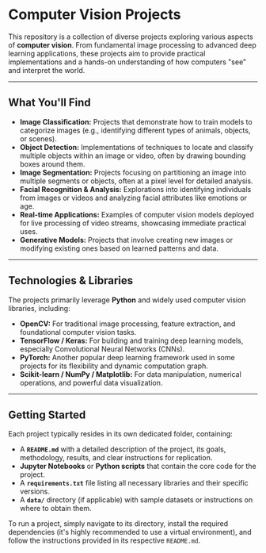 # Computer Vision Projects

This repository is a collection of diverse projects exploring various aspects of **computer vision**. From fundamental image processing to advanced deep learning applications, these projects aim to provide practical implementations and a hands-on understanding of how computers "see" and interpret the world.

---

## What You'll Find

* **Image Classification:** Projects that demonstrate how to train models to categorize images (e.g., identifying different types of animals, objects, or scenes).
* **Object Detection:** Implementations of techniques to locate and classify multiple objects within an image or video, often by drawing bounding boxes around them.
* **Image Segmentation:** Projects focusing on partitioning an image into multiple segments or objects, often at a pixel level for detailed analysis.
* **Facial Recognition & Analysis:** Explorations into identifying individuals from images or videos and analyzing facial attributes like emotions or age.
* **Real-time Applications:** Examples of computer vision models deployed for live processing of video streams, showcasing immediate practical uses.
* **Generative Models:** Projects that involve creating new images or modifying existing ones based on learned patterns and data.

---

## Technologies & Libraries

The projects primarily leverage **Python** and widely used computer vision libraries, including:

* **OpenCV:** For traditional image processing, feature extraction, and foundational computer vision tasks.
* **TensorFlow / Keras:** For building and training deep learning models, especially Convolutional Neural Networks (CNNs).
* **PyTorch:** Another popular deep learning framework used in some projects for its flexibility and dynamic computation graph.
* **Scikit-learn / NumPy / Matplotlib:** For data manipulation, numerical operations, and powerful data visualization.

---

## Getting Started

Each project typically resides in its own dedicated folder, containing:

* A **`README.md`** with a detailed description of the project, its goals, methodology, results, and clear instructions for replication.
* **Jupyter Notebooks** or **Python scripts** that contain the core code for the project.
* A **`requirements.txt`** file listing all necessary libraries and their specific versions.
* A **`data/`** directory (if applicable) with sample datasets or instructions on where to obtain them.

To run a project, simply navigate to its directory, install the required dependencies (it's highly recommended to use a virtual environment), and follow the instructions provided in its respective `README.md`.
